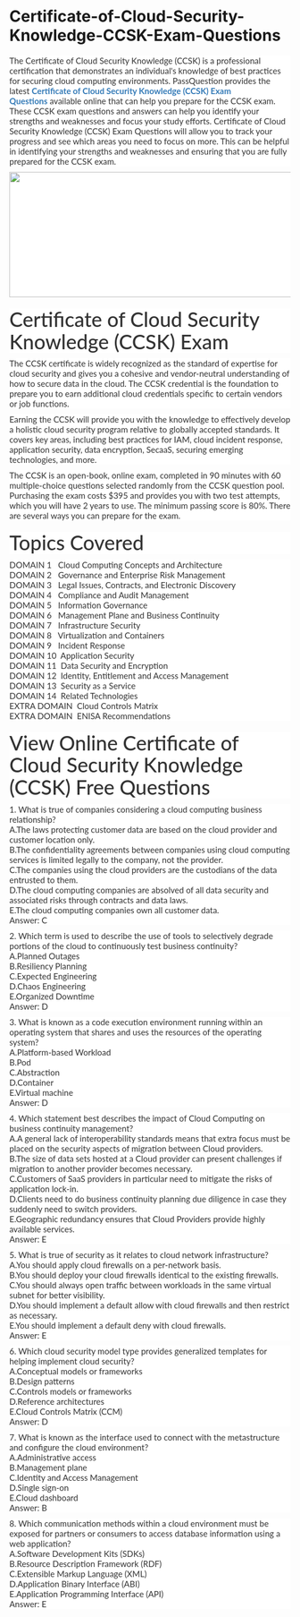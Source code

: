 # Certificate-of-Cloud-Security-Knowledge-CCSK-Exam-Questions
<p>
	<span style="font-size:12px;font-weight:normal;">
	<p style="box-sizing:border-box;margin-top:0px;margin-bottom:10px;color:#333333;font-family:Lato;font-size:15px;white-space:normal;background-color:#FFFFFF;">
		The Certificate of Cloud Security Knowledge (CCSK) is a professional certification that demonstrates an individual's knowledge of best practices for securing cloud computing environments. PassQuestion provides the latest&nbsp;<span style="box-sizing:border-box;font-weight:700;"><a href="https://www.passquestion.com/ccsk.html" style="box-sizing:border-box;background-color:transparent;color:#337AB7;text-decoration-line:none;">Certificate of Cloud Security Knowledge (CCSK) Exam Questions</a></span>&nbsp;available online that can help you prepare for the CCSK exam. These CCSK exam questions and answers can help you identify your strengths and weaknesses and focus your study efforts. Certificate of Cloud Security Knowledge (CCSK) Exam Questions will allow you to track your progress and see which areas you need to focus on more. This can be helpful in identifying your strengths and weaknesses and ensuring that you are fully prepared for the CCSK exam.
	</p>
	<p style="box-sizing:border-box;margin-top:0px;margin-bottom:10px;color:#333333;font-family:Lato;font-size:15px;white-space:normal;background-color:#FFFFFF;">
		<img alt="" src="https://www.passquestion.com/uploads/pqcom/images/20230110/8d6de2d3c804849a9719d96800a67910.png" style="box-sizing:border-box;vertical-align:middle;max-width:100%;height:224px;width:600px;" />
	</p>
	<h1 style="box-sizing:border-box;margin:20px 0px 10px;font-size:36px;font-family:Lato;font-weight:500;line-height:1.1;color:#333333;white-space:normal;background-color:#FFFFFF;">
		Certificate of Cloud Security Knowledge (CCSK) Exam
	</h1>
	<p style="box-sizing:border-box;margin-top:0px;margin-bottom:10px;color:#333333;font-family:Lato;font-size:15px;white-space:normal;background-color:#FFFFFF;">
		The CCSK certificate is widely recognized as the standard of expertise for cloud security and gives you a cohesive and vendor-neutral understanding of how to secure data in the cloud. The CCSK credential is the foundation to prepare you to earn additional cloud credentials specific to certain vendors or job functions.
	</p>
	<p style="box-sizing:border-box;margin-top:0px;margin-bottom:10px;color:#333333;font-family:Lato;font-size:15px;white-space:normal;background-color:#FFFFFF;">
		Earning the CCSK will provide you with the knowledge to effectively develop a holistic cloud security program relative to globally accepted standards. It covers key areas, including best practices for IAM, cloud incident response, application security, data encryption, SecaaS, securing emerging technologies, and more.
	</p>
	<p style="box-sizing:border-box;margin-top:0px;margin-bottom:10px;color:#333333;font-family:Lato;font-size:15px;white-space:normal;background-color:#FFFFFF;">
		The CCSK is an open-book, online exam, completed in 90 minutes with 60 multiple-choice questions selected randomly from the CCSK question pool. Purchasing the exam costs $395 and provides you with two test attempts, which you will have 2 years to use. The minimum passing score is 80%. There are several ways you can prepare for the exam.
	</p>
	<h1 style="box-sizing:border-box;margin:20px 0px 10px;font-size:36px;font-family:Lato;font-weight:500;line-height:1.1;color:#333333;white-space:normal;background-color:#FFFFFF;">
		Topics Covered
	</h1>
	<p style="box-sizing:border-box;margin-top:0px;margin-bottom:10px;color:#333333;font-family:Lato;font-size:15px;white-space:normal;background-color:#FFFFFF;">
		DOMAIN 1 &nbsp; Cloud Computing Concepts and Architecture<br style="box-sizing:border-box;" />
DOMAIN 2 &nbsp; Governance and Enterprise Risk Management<br style="box-sizing:border-box;" />
DOMAIN 3 &nbsp; Legal Issues, Contracts, and Electronic Discovery<br style="box-sizing:border-box;" />
DOMAIN 4 &nbsp; Compliance and Audit Management<br style="box-sizing:border-box;" />
DOMAIN 5 &nbsp; Information Governance<br style="box-sizing:border-box;" />
DOMAIN 6 &nbsp; Management Plane and Business Continuity<br style="box-sizing:border-box;" />
DOMAIN 7 &nbsp; Infrastructure Security<br style="box-sizing:border-box;" />
DOMAIN 8 &nbsp; Virtualization and Containers<br style="box-sizing:border-box;" />
DOMAIN 9 &nbsp; Incident Response<br style="box-sizing:border-box;" />
DOMAIN 10 &nbsp;Application Security<br style="box-sizing:border-box;" />
DOMAIN 11 &nbsp;Data Security and Encryption<br style="box-sizing:border-box;" />
DOMAIN 12 &nbsp;Identity, Entitlement and Access Management<br style="box-sizing:border-box;" />
DOMAIN 13 &nbsp;Security as a Service<br style="box-sizing:border-box;" />
DOMAIN 14 &nbsp;Related Technologies<br style="box-sizing:border-box;" />
EXTRA DOMAIN &nbsp;Cloud Controls Matrix<br style="box-sizing:border-box;" />
EXTRA DOMAIN &nbsp;ENISA Recommendations
	</p>
	<h1 style="box-sizing:border-box;margin:20px 0px 10px;font-size:36px;font-family:Lato;font-weight:500;line-height:1.1;color:#333333;white-space:normal;background-color:#FFFFFF;">
		View Online Certificate of Cloud Security Knowledge (CCSK) Free Questions
	</h1>
	<p style="box-sizing:border-box;margin-top:0px;margin-bottom:10px;color:#333333;font-family:Lato;font-size:15px;white-space:normal;background-color:#FFFFFF;">
		1. What is true of companies considering a cloud computing business relationship?<br style="box-sizing:border-box;" />
A.The laws protecting customer data are based on the cloud provider and customer location only.<br style="box-sizing:border-box;" />
B.The confidentiality agreements between companies using cloud computing services is limited legally to the company, not the provider.<br style="box-sizing:border-box;" />
C.The companies using the cloud providers are the custodians of the data entrusted to them.<br style="box-sizing:border-box;" />
D.The cloud computing companies are absolved of all data security and associated risks through contracts and data laws.<br style="box-sizing:border-box;" />
E.The cloud computing companies own all customer data.<br style="box-sizing:border-box;" />
Answer: C
	</p>
	<p style="box-sizing:border-box;margin-top:0px;margin-bottom:10px;color:#333333;font-family:Lato;font-size:15px;white-space:normal;background-color:#FFFFFF;">
		2. Which term is used to describe the use of tools to selectively degrade portions of the cloud to continuously test business continuity?<br style="box-sizing:border-box;" />
A.Planned Outages<br style="box-sizing:border-box;" />
B.Resiliency Planning<br style="box-sizing:border-box;" />
C.Expected Engineering<br style="box-sizing:border-box;" />
D.Chaos Engineering<br style="box-sizing:border-box;" />
E.Organized Downtime<br style="box-sizing:border-box;" />
Answer: D
	</p>
	<p style="box-sizing:border-box;margin-top:0px;margin-bottom:10px;color:#333333;font-family:Lato;font-size:15px;white-space:normal;background-color:#FFFFFF;">
		3. What is known as a code execution environment running within an operating system that shares and uses the resources of the operating system?<br style="box-sizing:border-box;" />
A.Platform-based Workload<br style="box-sizing:border-box;" />
B.Pod<br style="box-sizing:border-box;" />
C.Abstraction<br style="box-sizing:border-box;" />
D.Container<br style="box-sizing:border-box;" />
E.Virtual machine<br style="box-sizing:border-box;" />
Answer: D
	</p>
	<p style="box-sizing:border-box;margin-top:0px;margin-bottom:10px;color:#333333;font-family:Lato;font-size:15px;white-space:normal;background-color:#FFFFFF;">
		4. Which statement best describes the impact of Cloud Computing on business continuity management?<br style="box-sizing:border-box;" />
A.A general lack of interoperability standards means that extra focus must be placed on the security aspects of migration between Cloud providers.<br style="box-sizing:border-box;" />
B.The size of data sets hosted at a Cloud provider can present challenges if migration to another provider becomes necessary.<br style="box-sizing:border-box;" />
C.Customers of SaaS providers in particular need to mitigate the risks of application lock-in.<br style="box-sizing:border-box;" />
D.Clients need to do business continuity planning due diligence in case they suddenly need to switch providers.<br style="box-sizing:border-box;" />
E.Geographic redundancy ensures that Cloud Providers provide highly available services.<br style="box-sizing:border-box;" />
Answer: E
	</p>
	<p style="box-sizing:border-box;margin-top:0px;margin-bottom:10px;color:#333333;font-family:Lato;font-size:15px;white-space:normal;background-color:#FFFFFF;">
		5. What is true of security as it relates to cloud network infrastructure?<br style="box-sizing:border-box;" />
A.You should apply cloud firewalls on a per-network basis.<br style="box-sizing:border-box;" />
B.You should deploy your cloud firewalls identical to the existing firewalls.<br style="box-sizing:border-box;" />
C.You should always open traffic between workloads in the same virtual subnet for better visibility.<br style="box-sizing:border-box;" />
D.You should implement a default allow with cloud firewalls and then restrict as necessary.<br style="box-sizing:border-box;" />
E.You should implement a default deny with cloud firewalls.<br style="box-sizing:border-box;" />
Answer: E
	</p>
	<p style="box-sizing:border-box;margin-top:0px;margin-bottom:10px;color:#333333;font-family:Lato;font-size:15px;white-space:normal;background-color:#FFFFFF;">
		6. Which cloud security model type provides generalized templates for helping implement cloud security?<br style="box-sizing:border-box;" />
A.Conceptual models or frameworks<br style="box-sizing:border-box;" />
B.Design patterns<br style="box-sizing:border-box;" />
C.Controls models or frameworks<br style="box-sizing:border-box;" />
D.Reference architectures<br style="box-sizing:border-box;" />
E.Cloud Controls Matrix (CCM)<br style="box-sizing:border-box;" />
Answer: D
	</p>
	<p style="box-sizing:border-box;margin-top:0px;margin-bottom:10px;color:#333333;font-family:Lato;font-size:15px;white-space:normal;background-color:#FFFFFF;">
		7. What is known as the interface used to connect with the metastructure and configure the cloud environment?<br style="box-sizing:border-box;" />
A.Administrative access<br style="box-sizing:border-box;" />
B.Management plane<br style="box-sizing:border-box;" />
C.Identity and Access Management<br style="box-sizing:border-box;" />
D.Single sign-on<br style="box-sizing:border-box;" />
E.Cloud dashboard<br style="box-sizing:border-box;" />
Answer: B
	</p>
	<p style="box-sizing:border-box;margin-top:0px;margin-bottom:10px;color:#333333;font-family:Lato;font-size:15px;white-space:normal;background-color:#FFFFFF;">
		8. Which communication methods within a cloud environment must be exposed for partners or consumers to access database information using a web application?<br style="box-sizing:border-box;" />
A.Software Development Kits (SDKs)<br style="box-sizing:border-box;" />
B.Resource Description Framework (RDF)<br style="box-sizing:border-box;" />
C.Extensible Markup Language (XML)<br style="box-sizing:border-box;" />
D.Application Binary Interface (ABI)<br style="box-sizing:border-box;" />
E.Application Programming Interface (API)<br style="box-sizing:border-box;" />
Answer: E
	</p>
</span>
</p>
<span style="white-space:normal;"></span>
